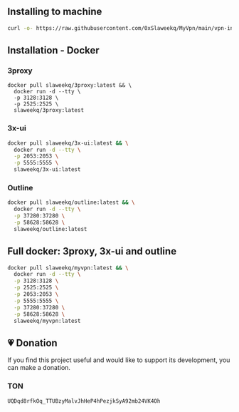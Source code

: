 ## Installing to machine

```BASH
curl -o- https://raw.githubusercontent.com/0xSlaweekq/MyVpn/main/vpn-install.sh | sudo bash
```

## Installation - Docker

### 3proxy

```
docker pull slaweekq/3proxy:latest && \
  docker run -d --tty \
  -p 3128:3128 \
  -p 2525:2525 \
  slaweekq/3proxy:latest
```

### 3x-ui

```BASH
docker pull slaweekq/3x-ui:latest && \
  docker run -d --tty \
  -p 2053:2053 \
  -p 5555:5555 \
  slaweekq/3x-ui:latest
```

### Outline

```BASH
docker pull slaweekq/outline:latest && \
  docker run -d --tty \
  -p 37280:37280 \
  -p 58628:58628 \
  slaweekq/outline:latest
```

## Full docker: 3proxy, 3x-ui and outline

```BASH
docker pull slaweekq/myvpn:latest && \
  docker run -d --tty \
  -p 3128:3128 \
  -p 2525:2525 \
  -p 2053:2053 \
  -p 5555:5555 \
  -p 37280:37280 \
  -p 58628:58628 \
  slaweekq/myvpn:latest
```


## 💗 Donation

If you find this project useful and would like to support its development, you can make a donation.

### TON

```
UQDqd8rfkOq_TTUBzyMalvJhHeP4hPezjkSyA92mb24VK4Oh
```
